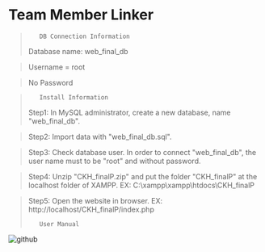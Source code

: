 Team Member Linker
==================
>
>        DB Connection Information
>
> Database name: web_final_db

> Username = root

> No Password

>
>        Install Information
>
>	Step1: In MySQL administrator, create a new database, name "web_final_db".

>	Step2: Import data with "web_final_db.sql".

> Step3: Check database user. In order to connect "web_final_db", the user name must to be "root" and without password.

>	Step4: Unzip "CKH_finalP.zip" and put the folder "CKH_finalP" at the localhost folder of XAMPP.  EX: C:\xampp\xampp\htdocs\CKH_finalP

>	Step5: Open the website in browser.  EX: http://localhost/CKH_finalP/index.php
>
>
>        User Manual
>
>
![github](https://github.com/chunkaihuang/TeamMemberLinker/blob/master/ReadMePic/01.png "00")
>
>





